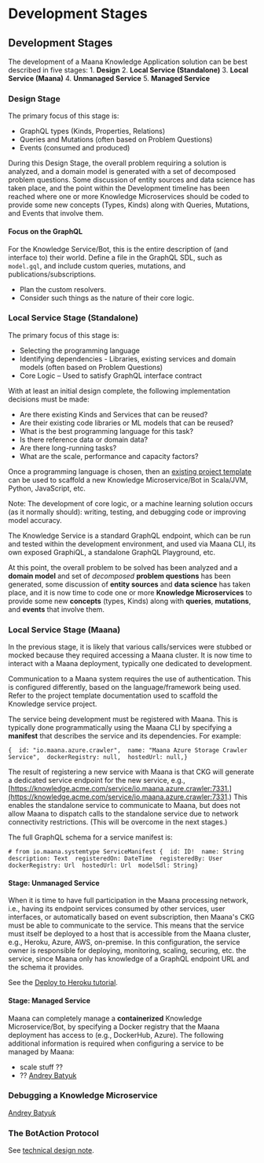# Development Stages

## ​Development Stages

The development of a Maana Knowledge Application solution can be best described in five stages: 1. **Design** 2. **Local Service \(Standalone\)** 3. **Local Service \(Maana\)** 4. **Unmanaged Service** 5. **Managed Service**

### Design Stage <a id="design-stage"></a>

The primary focus of this stage is:

* GraphQL types \(Kinds, Properties, Relations\)
* Queries and Mutations \(often based on Problem Questions\)
* Events \(consumed and produced\)

During this Design Stage, the overall problem requiring a solution is analyzed, and a domain model is generated with a set of decomposed problem questions. Some discussion of entity sources and data science has taken place, and the point within the Development timeline has been reached where one or more Knowledge Microservices should be coded to provide some new concepts \(Types, Kinds\) along with Queries, Mutations, and Events that involve them.

#### Focus on the GraphQL <a id="focus-on-the-graphql"></a>

For the Knowledge Service/Bot, this is the entire description of \(and interface to\) their world. Define a file in the GraphQL SDL, such as `model.gql`, and include custom queries, mutations, and publications/subscriptions.

* Plan the custom resolvers.
* Consider such things as the nature of their core logic.

### Local Service Stage \(Standalone\) <a id="local-service-stage-standalone"></a>

The primary focus of this stage is:

* Selecting the programming language
* Identifying dependencies - Libraries, existing services and domain models \(often based on Problem Questions\)
* Core Logic – Used to satisfy GraphQL interface contract

With at least an initial design complete, the following implementation decisions must be made:

* Are there existing Kinds and Services that can be reused?
* Are their existing code libraries or ML models that can be reused?
* What is the best programming language for this task?
* Is there reference data or domain data?
* Are there long-running tasks?
* What are the scale, performance and capacity factors?

Once a programming language is chosen, then an [existing project template](https://github.com/maana-io/Q-ksvc-templates) can be used to scaffold a new Knowledge Microservice/Bot in Scala/JVM, Python, JavaScript, etc.

Note: The development of core logic, or a machine learning solution occurs \(as it normally should\): writing, testing, and debugging code or improving model accuracy.

The Knowledge Service is a standard GraphQL endpoint, which can be run and tested within the development environment, and used via Maana CLI, its own exposed GraphiQL, a standalone GraphQL Playground, etc.

At this point, the overall problem to be solved has been analyzed and a **domain model** and set of _decomposed_ **problem questions** has been generated, some discussion of **entity sources** and **data science** has taken place, and it is now time to code one or more **Knowledge Microservices** to provide some new **concepts** \(types, Kinds\) along with **queries**, **mutations**, and **events** that involve them.

### Local Service Stage \(Maana\) <a id="local-service-stage-maana"></a>

In the previous stage, it is likely that various calls/services were stubbed or mocked because they required accessing a Maana cluster. It is now time to interact with a Maana deployment, typically one dedicated to development.

Communication to a Maana system requires the use of authentication. This is configured differently, based on the language/framework being used. Refer to the project template documentation used to scaffold the Knowledge service project.

The service being development must be registered with Maana. This is typically done programmatically using the Maana CLI by specifying a **manifest** that describes the service and its dependencies. For example:

```text
{  id: "io.maana.azure.crawler",  name: "Maana Azure Storage Crawler Service",  dockerRegistry: null,  hostedUrl: null,}
```

The result of registering a new service with Maana is that CKG will generate a dedicated service endpoint for the new service, e.g., [https://knowledge.acme.com/service/io.maana.azure.crawler:7331.](https://knowledge.acme.com/service/io.maana.azure.crawler:7331.) This enables the standalone service to communicate to Maana, but does not allow Maana to dispatch calls to the standalone service due to network connectivity restrictions. \(This will be overcome in the next stages.\)

The full GraphQL schema for a service manifest is:

```text
# from io.maana.systemtype ServiceManifest {  id: ID!  name: String  description: Text  registeredOn: DateTime  registeredBy: User  dockerRegistry: Url  hostedUrl: Url  modelSdl: String}
```

#### Stage: Unmanaged Service <a id="stage-unmanaged-service"></a>

When it is time to have full participation in the Maana processing network, i.e., having its endpoint services consumed by other services, user interfaces, or automatically based on event subscription, then Maana's CKG must be able to communicate to the service. This means that the service must itself be deployed to a host that is accessible from the Maana cluster, e.g., Heroku, Azure, AWS, on-premise. In this configuration, the service owner is responsible for deploying, monitoring, scaling, securing, etc. the service, since Maana only has knowledge of a GraphQL endpoint URL and the schema it provides.

See the [Deploy to Heroku tutorial](https://confluence.corp.maana.io/display/RD/Training).

#### Stage: Managed Service <a id="stage-managed-service"></a>

Maana can completely manage a **containerized** Knowledge Microservice/Bot, by specifying a Docker registry that the Maana deployment has access to \(e.g., DockerHub, Azure\). The following additional information is required when configuring a service to be managed by Maana:

* scale stuff ??
* ?? [Andrey Batyuk](https://confluence.corp.maana.io/display/~andrey)​

### Debugging a Knowledge Microservice <a id="debugging-a-knowledge-microservice"></a>

​[Andrey Batyuk](https://confluence.corp.maana.io/display/~andrey)​

### The BotAction Protocol <a id="the-botaction-protocol"></a>

See [technical design note](https://confluence.corp.maana.io/display/RD/Bot+Actions).  


